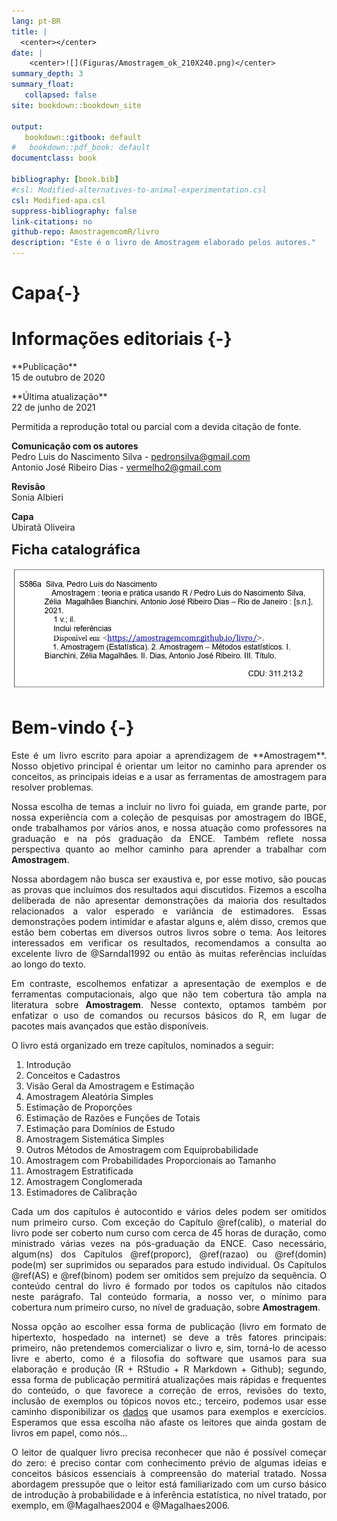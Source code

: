 ```yaml
---
lang: pt-BR
title: |
  <center></center>
date: |
    <center>![](Figuras/Amostragem_ok_210X240.png)</center>
summary_depth: 3
summary_float:
   collapsed: false
site: bookdown::bookdown_site

output:
   bookdown::gitbook: default
#   bookdown::pdf_book: default
documentclass: book                   

bibliography: [book.bib]
#csl: Modified-alternatives-to-animal-experimentation.csl
csl: Modified-apa.csl
suppress-bibliography: false
link-citations: no
github-repo: AmostragemcomR/livro
description: "Este é o livro de Amostragem elaborado pelos autores."
---
```

# Capa{-}

# Informações editoriais {-}
<div style="font-style:normal">
<left>
    **Publicação** <br> 15 de outubro de 2020    
    <p>**Última atualização** <br> 22 de junho de 2021
    
Permitida a reprodução total ou parcial com a devida citação de fonte.

**Comunicação com os autores**   
Pedro Luis do Nascimento Silva - pedronsilva@gmail.com <br> Antonio José Ribeiro Dias - vermelho2@gmail.com

**Revisão**    
Sonia Albieri

**Capa**    
Ubiratã Oliveira

<span style="font-size:22px">**Ficha catalográfica**</span>
</left>

![](Figuras/Ficha_Catal.jpg)
</center>

# Bem-vindo {-}
<div style="text-align: justify">
Este é um livro escrito para apoiar a aprendizagem de **Amostragem**. Nosso objetivo principal é orientar um leitor no caminho para aprender os conceitos, as principais ideias e a usar as ferramentas de amostragem para resolver problemas.

Nossa escolha de temas a incluir no livro foi guiada, em grande parte, por nossa experiência com a coleção de pesquisas por amostragem do IBGE, onde trabalhamos por vários anos, e nossa atuação como professores na graduação e na pós graduação da ENCE. Também reflete nossa perspectiva quanto ao melhor caminho para aprender a trabalhar com **Amostragem**.

Nossa abordagem não busca ser exaustiva e, por esse motivo, são poucas as provas que incluímos dos resultados aqui discutidos. Fizemos a escolha deliberada de não apresentar demonstrações da maioria dos resultados relacionados a valor esperado e variância de estimadores. Essas demonstrações podem intimidar e afastar alguns e, além disso, cremos que estão bem cobertas em diversos outros livros sobre o tema. Aos leitores interessados em verificar os resultados, recomendamos a consulta ao excelente livro de @Sarndal1992 ou então às muitas referências incluídas ao longo do texto.

Em contraste, escolhemos enfatizar a apresentação de exemplos e de ferramentas computacionais, algo que não tem cobertura tão ampla na literatura sobre **Amostragem**. Nesse contexto, optamos também por enfatizar o uso de comandos ou recursos básicos do R, em lugar de pacotes mais avançados que estão disponíveis.

O livro está organizado em treze capítulos, nominados a seguir:

1) Introdução
2) Conceitos e Cadastros 
3) Visão Geral da Amostragem e Estimação 
4) Amostragem Aleatória Simples  
5) Estimação de Proporções  
6) Estimação de Razões e Funções de Totais 
7) Estimação para Domínios de Estudo 
8) Amostragem Sistemática Simples 
9) Outros Métodos de Amostragem com Equiprobabilidade 
10) Amostragem com Probabilidades Proporcionais ao Tamanho  
11) Amostragem Estratificada 
12) Amostragem Conglomerada 
13) Estimadores de Calibração 

Cada um dos capítulos é autocontido e vários deles podem ser omitidos num primeiro curso. Com exceção do Capítulo \@ref(calib), o material do livro pode ser coberto num curso com cerca de 45 horas de duração, como ministrado várias vezes na pós-graduação da ENCE. Caso necessário, algum(ns) dos Capítulos \@ref(proporc), \@ref(razao) ou \@ref(domin) pode(m) ser suprimidos ou separados para estudo individual. Os Capítulos \@ref(AS) e \@ref(binom) podem ser omitidos sem prejuízo da sequência. O conteúdo central do livro é formado por todos os capítulos não citados neste parágrafo. Tal conteúdo formaria, a nosso ver, o mínimo para cobertura num primeiro curso, no nível de graduação, sobre **Amostragem**.

Nossa opção ao escolher essa forma de publicação (livro em formato de hipertexto, hospedado na internet) se deve a três fatores principais: primeiro, não pretendemos comercializar o livro e, sim, torná-lo de acesso livre e aberto, como é a filosofia do software que usamos para sua elaboração e produção (R + RStudio + R Markdown + Github); segundo, essa forma de publicação permitirá atualizações mais rápidas e frequentes do conteúdo, o que favorece a correção de erros, revisões do texto, inclusão de exemplos ou tópicos novos etc.; terceiro, podemos usar esse caminho disponibilizar os [dados](arquivos-de-dados-usados-no-livro.html) que usamos para exemplos e exercícios. Esperamos que essa escolha não afaste os leitores que ainda gostam de livros em papel, como nós...

O leitor de qualquer livro precisa reconhecer que não é possível começar do zero: é preciso contar com conhecimento prévio de algumas ideias e conceitos básicos essenciais à compreensão do material tratado. Nossa abordagem pressupõe que o leitor está familiarizado com um curso básico de introdução à probabilidade e à inferência estatística, no nível tratado, por exemplo, em @Magalhaes2004 e @Magalhaes2006.
